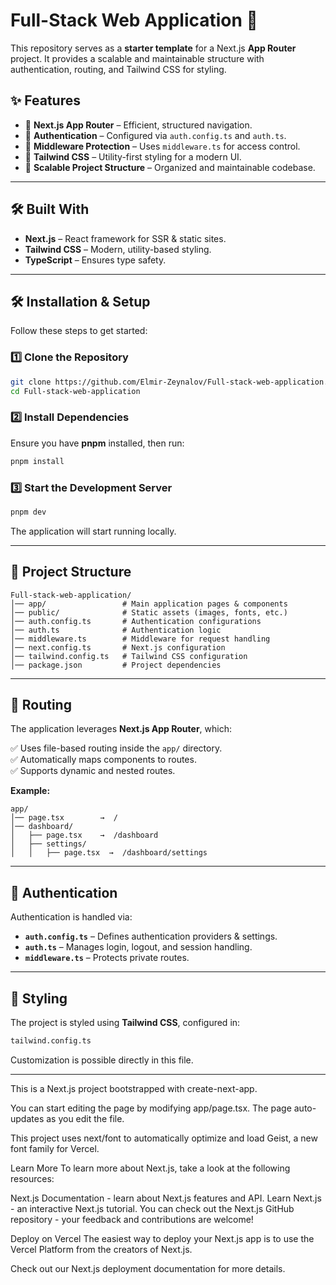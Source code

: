 # Full-Stack Web Application 🚀

This repository serves as a **starter template** for a Next.js **App Router** project. It provides a scalable and maintainable structure with authentication, routing, and Tailwind CSS for styling.

## ✨ Features

- 🔹 **Next.js App Router** – Efficient, structured navigation.
- 🔹 **Authentication** – Configured via `auth.config.ts` and `auth.ts`.
- 🔹 **Middleware Protection** – Uses `middleware.ts` for access control.
- 🔹 **Tailwind CSS** – Utility-first styling for a modern UI.
- 🔹 **Scalable Project Structure** – Organized and maintainable codebase.

---

## 🛠 Built With

- **Next.js** – React framework for SSR & static sites.
- **Tailwind CSS** – Modern, utility-based styling.
- **TypeScript** – Ensures type safety.
---


## 🛠 Installation & Setup

Follow these steps to get started:

### 1️⃣ Clone the Repository

```sh
git clone https://github.com/Elmir-Zeynalov/Full-stack-web-application.git
cd Full-stack-web-application
```

### 2️⃣ Install Dependencies

Ensure you have **pnpm** installed, then run:

```sh
pnpm install
```

### 3️⃣ Start the Development Server

```sh
pnpm dev
```

The application will start running locally.

---

## 📂 Project Structure

```
Full-stack-web-application/
│── app/                 # Main application pages & components
│── public/              # Static assets (images, fonts, etc.)
│── auth.config.ts       # Authentication configurations
│── auth.ts              # Authentication logic
│── middleware.ts        # Middleware for request handling
│── next.config.ts       # Next.js configuration
│── tailwind.config.ts   # Tailwind CSS configuration
│── package.json         # Project dependencies
```

---

## 🚀 Routing

The application leverages **Next.js App Router**, which:

✅ Uses file-based routing inside the `app/` directory.  
✅ Automatically maps components to routes.  
✅ Supports dynamic and nested routes.

**Example:**
```
app/
│── page.tsx        →  /
│── dashboard/
│   ├── page.tsx    →  /dashboard
│   ├── settings/
│   │   ├── page.tsx  →  /dashboard/settings
```

---

## 🔑 Authentication

Authentication is handled via:

- **`auth.config.ts`** – Defines authentication providers & settings.
- **`auth.ts`** – Manages login, logout, and session handling.
- **`middleware.ts`** – Protects private routes.

---

## 🎨 Styling

The project is styled using **Tailwind CSS**, configured in:

```sh
tailwind.config.ts
```

Customization is possible directly in this file.

---




This is a Next.js project bootstrapped with create-next-app.


You can start editing the page by modifying app/page.tsx. The page auto-updates as you edit the file.

This project uses next/font to automatically optimize and load Geist, a new font family for Vercel.

Learn More
To learn more about Next.js, take a look at the following resources:

Next.js Documentation - learn about Next.js features and API.
Learn Next.js - an interactive Next.js tutorial.
You can check out the Next.js GitHub repository - your feedback and contributions are welcome!

Deploy on Vercel
The easiest way to deploy your Next.js app is to use the Vercel Platform from the creators of Next.js.

Check out our Next.js deployment documentation for more details.




